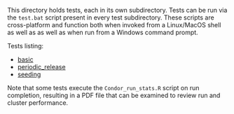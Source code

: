 This directory holds tests, each in its own subdirectory. Tests can
be run via the `test.bat` script present in every test subdirectory.
These scripts are cross-platform and function both when invoked from
a Linux/MacOS shell as well as as well as when run from a Windows
command prompt.

Tests listing:
- [basic](basic/purpose.md)
- [periodic_release](periodic_release/purpose.md)
- [seeding](seeding/purpose.md)

Note that some tests execute the `Condor_run_stats.R` script on run
completion, resulting in a PDF file that can be examined to review
run and cluster performance.
